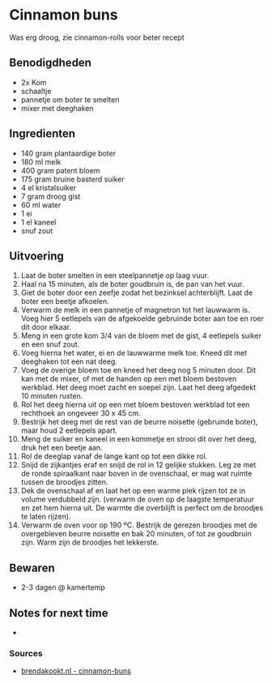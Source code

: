 # Cinnamon buns

Was erg droog, zie cinnamon-rolls voor beter recept

## Benodigdheden

* 2x Kom
* schaaltje
* pannetje om boter te smelten
* mixer met deeghaken

## Ingredienten

* 140 gram plantaardige boter
* 180 ml melk
* 400 gram patent bloem
* 175 gram bruine basterd suiker
* 4 el kristalsuiker
* 7 gram droog gist
* 60 ml water
* 1 ei
* 1 el kaneel
* snuf zout


## Uitvoering

1. Laat de boter smelten in een steelpannetje op laag vuur.
2. Haal na 15 minuten, als de boter goudbruin is, de pan van het vuur.
3. Giet de boter door een zeefje zodat het bezinksel achterblijft. Laat de boter een beetje afkoelen.
4. Verwarm de melk in een pannetje of magnetron tot het lauwwarm is. Voeg hier 5 eetlepels van de afgekoelde gebruinde boter aan toe en roer dit door elkaar.
5. Meng in een grote kom 3/4 van de bloem met de gist, 4 eetlepels suiker en een snuf zout.
6. Voeg hierna het water, ei en de lauwwarme melk toe. Kneed dit met deeghaken tot een nat deeg.
7. Voeg de overige bloem toe en kneed het deeg nog 5 minuten door. Dit kan met de mixer, of met de handen op een met bloem bestoven werkblad. Het deeg moet zacht en soepel zijn. Laat het deeg afgedekt 10 minuten rusten.
8. Rol het deeg hierna uit op een met bloem bestoven werkblad tot een rechthoek an ongeveer 30 x 45 cm.
9. Bestrijk het deeg met de rest van de beurre noisette (gebruinde boter), maar houd 2 eetlepels apart.
10. Meng de suiker en kaneel in een kommetje en strooi dit over het deeg, druk het een beetje aan.
11. Rol de deeglap vanaf de lange kant op tot een dikke rol.
12. Snijd de zijkantjes eraf en snijd de rol in 12 gelijke stukken. Leg ze met de ronde spiraalkant naar boven in de ovenschaal, er mag wat ruimte tussen de broodjes zitten.
13. Dek de ovenschaal af en laat het op een warme plek rijzen tot ze in volume verdubbeld zijn. (verwarm de oven op de laagste temperatuur en zet hem hierna uit. De warmte die overblijft is perfect om de broodjes te laten rijzen).
14. Verwarm de oven voor op 190 ºC. Bestrijk de gerezen broodjes met de overgebleven beurre noisette en bak 20 minuten, of tot ze goudbruin zijn. Warm zijn de broodjes het lekkerste.


## Bewaren

* 2-3 dagen @ kamertemp

## Notes for next time

*

### Sources
* [brendakookt.nl - cinnamon-buns](https://brendakookt.nl/2016/04/03/cinnamon-buns/)